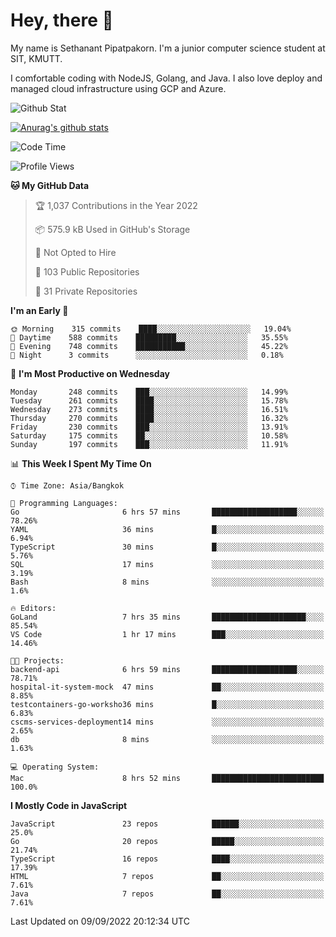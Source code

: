 # Hey, there 🙌
My name is Sethanant Pipatpakorn. I'm a junior computer science student at SIT, KMUTT.

I comfortable coding with NodeJS, Golang, and Java. I also love deploy and managed cloud infrastructure using GCP and Azure.

![Github Stat](https://github-profile-summary-cards.vercel.app/api/cards/profile-details?username=thetkpark&theme=dracula)

[![Anurag's github stats](https://github-readme-stats.vercel.app/api?username=thetkpark&count_private=true&show_icons=true&theme=tokyonight)](https://github.com/anuraghazra/github-readme-stats)

<!--START_SECTION:waka-->
![Code Time](http://img.shields.io/badge/Code%20Time-768%20hrs%208%20mins-blue)

![Profile Views](http://img.shields.io/badge/Profile%20Views-0-blue)

**🐱 My GitHub Data** 

> 🏆 1,037 Contributions in the Year 2022
 > 
> 📦 575.9 kB Used in GitHub's Storage 
 > 
> 🚫 Not Opted to Hire
 > 
> 📜 103 Public Repositories 
 > 
> 🔑 31 Private Repositories  
 > 
**I'm an Early 🐤** 

```text
🌞 Morning    315 commits    ████░░░░░░░░░░░░░░░░░░░░░   19.04% 
🌆 Daytime    588 commits    █████████░░░░░░░░░░░░░░░░   35.55% 
🌃 Evening    748 commits    ███████████░░░░░░░░░░░░░░   45.22% 
🌙 Night      3 commits      ░░░░░░░░░░░░░░░░░░░░░░░░░   0.18%

```
📅 **I'm Most Productive on Wednesday** 

```text
Monday       248 commits    ███░░░░░░░░░░░░░░░░░░░░░░   14.99% 
Tuesday      261 commits    ████░░░░░░░░░░░░░░░░░░░░░   15.78% 
Wednesday    273 commits    ████░░░░░░░░░░░░░░░░░░░░░   16.51% 
Thursday     270 commits    ████░░░░░░░░░░░░░░░░░░░░░   16.32% 
Friday       230 commits    ███░░░░░░░░░░░░░░░░░░░░░░   13.91% 
Saturday     175 commits    ██░░░░░░░░░░░░░░░░░░░░░░░   10.58% 
Sunday       197 commits    ███░░░░░░░░░░░░░░░░░░░░░░   11.91%

```


📊 **This Week I Spent My Time On** 

```text
⌚︎ Time Zone: Asia/Bangkok

💬 Programming Languages: 
Go                       6 hrs 57 mins       ███████████████████░░░░░░   78.26% 
YAML                     36 mins             █░░░░░░░░░░░░░░░░░░░░░░░░   6.94% 
TypeScript               30 mins             █░░░░░░░░░░░░░░░░░░░░░░░░   5.76% 
SQL                      17 mins             ░░░░░░░░░░░░░░░░░░░░░░░░░   3.19% 
Bash                     8 mins              ░░░░░░░░░░░░░░░░░░░░░░░░░   1.6%

🔥 Editors: 
GoLand                   7 hrs 35 mins       █████████████████████░░░░   85.54% 
VS Code                  1 hr 17 mins        ███░░░░░░░░░░░░░░░░░░░░░░   14.46%

🐱‍💻 Projects: 
backend-api              6 hrs 59 mins       ███████████████████░░░░░░   78.71% 
hospital-it-system-mock  47 mins             ██░░░░░░░░░░░░░░░░░░░░░░░   8.85% 
testcontainers-go-worksho36 mins             █░░░░░░░░░░░░░░░░░░░░░░░░   6.83% 
cscms-services-deployment14 mins             ░░░░░░░░░░░░░░░░░░░░░░░░░   2.65% 
db                       8 mins              ░░░░░░░░░░░░░░░░░░░░░░░░░   1.63%

💻 Operating System: 
Mac                      8 hrs 52 mins       █████████████████████████   100.0%

```

**I Mostly Code in JavaScript** 

```text
JavaScript               23 repos            ██████░░░░░░░░░░░░░░░░░░░   25.0% 
Go                       20 repos            █████░░░░░░░░░░░░░░░░░░░░   21.74% 
TypeScript               16 repos            ████░░░░░░░░░░░░░░░░░░░░░   17.39% 
HTML                     7 repos             ██░░░░░░░░░░░░░░░░░░░░░░░   7.61% 
Java                     7 repos             ██░░░░░░░░░░░░░░░░░░░░░░░   7.61%

```



 Last Updated on 09/09/2022 20:12:34 UTC
<!--END_SECTION:waka-->
